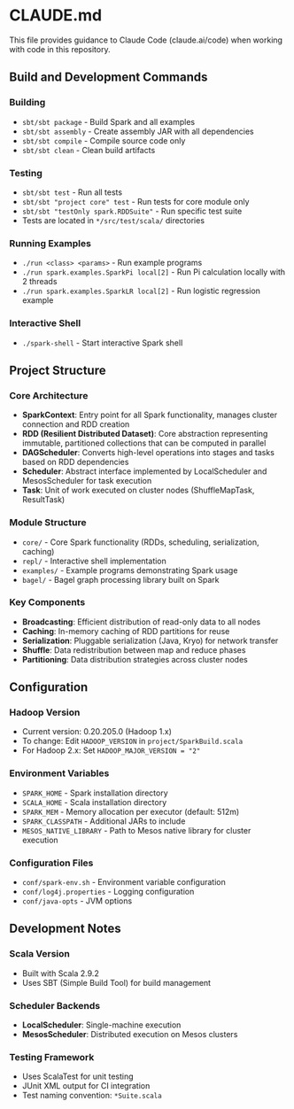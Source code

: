 # CLAUDE.md

This file provides guidance to Claude Code (claude.ai/code) when working with code in this repository.

## Build and Development Commands

### Building
- `sbt/sbt package` - Build Spark and all examples
- `sbt/sbt assembly` - Create assembly JAR with all dependencies
- `sbt/sbt compile` - Compile source code only
- `sbt/sbt clean` - Clean build artifacts

### Testing
- `sbt/sbt test` - Run all tests
- `sbt/sbt "project core" test` - Run tests for core module only
- `sbt/sbt "testOnly spark.RDDSuite"` - Run specific test suite
- Tests are located in `*/src/test/scala/` directories

### Running Examples
- `./run <class> <params>` - Run example programs
- `./run spark.examples.SparkPi local[2]` - Run Pi calculation locally with 2 threads
- `./run spark.examples.SparkLR local[2]` - Run logistic regression example

### Interactive Shell
- `./spark-shell` - Start interactive Spark shell

## Project Structure

### Core Architecture
- **SparkContext**: Entry point for all Spark functionality, manages cluster connection and RDD creation
- **RDD (Resilient Distributed Dataset)**: Core abstraction representing immutable, partitioned collections that can be computed in parallel
- **DAGScheduler**: Converts high-level operations into stages and tasks based on RDD dependencies
- **Scheduler**: Abstract interface implemented by LocalScheduler and MesosScheduler for task execution
- **Task**: Unit of work executed on cluster nodes (ShuffleMapTask, ResultTask)

### Module Structure
- `core/` - Core Spark functionality (RDDs, scheduling, serialization, caching)
- `repl/` - Interactive shell implementation
- `examples/` - Example programs demonstrating Spark usage
- `bagel/` - Bagel graph processing library built on Spark

### Key Components
- **Broadcasting**: Efficient distribution of read-only data to all nodes
- **Caching**: In-memory caching of RDD partitions for reuse
- **Serialization**: Pluggable serialization (Java, Kryo) for network transfer
- **Shuffle**: Data redistribution between map and reduce phases
- **Partitioning**: Data distribution strategies across cluster nodes

## Configuration

### Hadoop Version
- Current version: 0.20.205.0 (Hadoop 1.x)
- To change: Edit `HADOOP_VERSION` in `project/SparkBuild.scala`
- For Hadoop 2.x: Set `HADOOP_MAJOR_VERSION = "2"`

### Environment Variables
- `SPARK_HOME` - Spark installation directory
- `SCALA_HOME` - Scala installation directory  
- `SPARK_MEM` - Memory allocation per executor (default: 512m)
- `SPARK_CLASSPATH` - Additional JARs to include
- `MESOS_NATIVE_LIBRARY` - Path to Mesos native library for cluster execution

### Configuration Files
- `conf/spark-env.sh` - Environment variable configuration
- `conf/log4j.properties` - Logging configuration
- `conf/java-opts` - JVM options

## Development Notes

### Scala Version
- Built with Scala 2.9.2
- Uses SBT (Simple Build Tool) for build management

### Scheduler Backends
- **LocalScheduler**: Single-machine execution
- **MesosScheduler**: Distributed execution on Mesos clusters

### Testing Framework
- Uses ScalaTest for unit testing
- JUnit XML output for CI integration
- Test naming convention: `*Suite.scala`